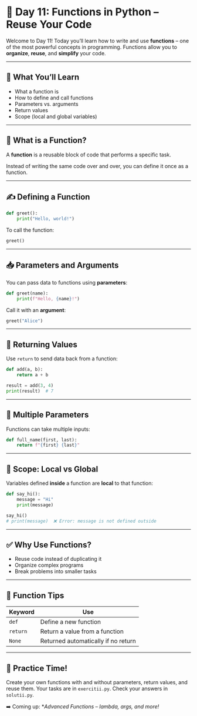 # 🧩 Day 11: Functions in Python – Reuse Your Code

Welcome to Day 11! Today you’ll learn how to write and use **functions** – one of the most powerful concepts in programming. Functions allow you to **organize**, **reuse**, and **simplify** your code.

---

## 🧠 What You’ll Learn
- What a function is
- How to define and call functions
- Parameters vs. arguments
- Return values
- Scope (local and global variables)

---

## 🔧 What is a Function?

A **function** is a reusable block of code that performs a specific task.

Instead of writing the same code over and over, you can define it once as a function.

---

## ✍️ Defining a Function

```python
def greet():
    print("Hello, world!")
```

To call the function:

```python
greet()
```

---

## 📥 Parameters and Arguments

You can pass data to functions using **parameters**:

```python
def greet(name):
    print(f"Hello, {name}!")
```

Call it with an **argument**:

```python
greet("Alice")
```

---

## 🔁 Returning Values

Use `return` to send data back from a function:

```python
def add(a, b):
    return a + b

result = add(3, 4)
print(result)  # 7
```

---

## 🧪 Multiple Parameters

Functions can take multiple inputs:

```python
def full_name(first, last):
    return f"{first} {last}"
```

---

## 📌 Scope: Local vs Global

Variables defined **inside** a function are **local** to that function:

```python
def say_hi():
    message = "Hi"
    print(message)

say_hi()
# print(message)  ❌ Error: message is not defined outside
```

---

## ✅ Why Use Functions?

- Reuse code instead of duplicating it
- Organize complex programs
- Break problems into smaller tasks

---

## 🧰 Function Tips

| Keyword   | Use                                 |
|-----------|--------------------------------------|
| `def`     | Define a new function                |
| `return`  | Return a value from a function       |
| `None`    | Returned automatically if no return  |

---

## 🎯 Practice Time!

Create your own functions with and without parameters, return values, and reuse them. Your tasks are in `exercitii.py`. Check your answers in `solutii.py`.

➡️ Coming up: **Advanced Functions – lambda, *args, and more!**
